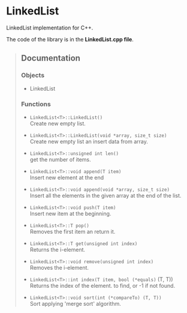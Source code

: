 # LinkedList
LinkedList implementation for C++.

The code of the library is in the **LinkedList.cpp file**.


> ## Documentation
>
> ### Objects
> - LinkedList<T>
>
> ### Functions
> - `LinkedList<T>::LinkedList()`\
>   Create new empty list.
> 
> - `LinkedList<T>::LinkedList(void *array, size_t size)`\
>   Create new empty list an insert data from array.
> 
> - `LinkedList<T>::unsigned int len()`\
>   get the number of items.
> 
> - `LinkedList<T>::void append(T item)`\
>   Insert new element at the end
> 
> - `LinkedList<T>::void append(void *array, size_t size)`\
>   Insert all the elements in the given array at the end of the list.
> 
> - `LinkedList<T>::void push(T item)`\
>   Insert new item at the beginning.
> 
> - `LinkedList<T>::T pop()`\
>   Removes the first item an return it.
> 
> - `LinkedList<T>::T get(unsigned int index)`\
>   Returns the i-element.
> 
> - `LinkedList<T>::void remove(unsigned int index)`\
>   Removes the i-element.
> 
> - `LinkedList<T>::int index(T item, bool (*equals)` (T, T))\
>   Returns the index of the element. to find, or -1 if not found.
> 
> - `LinkedList<T>::void sort(int (*compareTo) (T, T))`\
>   Sort applying 'merge sort' algorithm.
##
